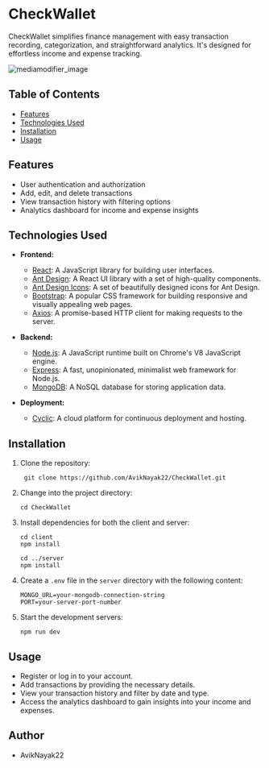 # CheckWallet

CheckWallet simplifies finance management with easy transaction recording, categorization, and straightforward analytics. It's designed for effortless income and expense tracking.

![mediamodifier_image](https://github.com/AvikNayak22/CheckWallet/assets/110925067/26592534-b0c9-4d65-872c-e03cbf86287f)



## Table of Contents

- [Features](#features)
- [Technologies Used](#technologies-used)
- [Installation](#installation)
- [Usage](#usage)

## Features

- User authentication and authorization
- Add, edit, and delete transactions
- View transaction history with filtering options
- Analytics dashboard for income and expense insights

## Technologies Used
- **Frontend:**
  - [React](https://reactjs.org/): A JavaScript library for building user interfaces.
  - [Ant Design](https://ant.design/): A React UI library with a set of high-quality components.
  - [Ant Design Icons](https://ant.design/components/icon/): A set of beautifully designed icons for Ant Design.
  - [Bootstrap](https://getbootstrap.com/): A popular CSS framework for building responsive and visually appealing web pages.
  - [Axios](https://axios-http.com/): A promise-based HTTP client for making requests to the server.

- **Backend:**
  - [Node.js](https://nodejs.org/): A JavaScript runtime built on Chrome's V8 JavaScript engine.
  - [Express](https://expressjs.com/): A fast, unopinionated, minimalist web framework for Node.js.
  - [MongoDB](https://www.mongodb.com/): A NoSQL database for storing application data.

- **Deployment:**
  - [Cyclic](https://cyclic.sh/): A cloud platform for continuous deployment and hosting.

## Installation

1. Clone the repository:
   
   ```
    git clone https://github.com/AvikNayak22/CheckWallet.git
   ```
2. Change into the project directory: 
   ```
   cd CheckWallet
   ```
3. Install dependencies for both the client and server:
   ```
   cd client
   npm install
   ```
   ```
   cd ../server
   npm install
   ```
4. Create a `.env` file in the `server` directory with the following content:
   ```
   MONGO_URL=your-mongodb-connection-string
   PORT=your-server-port-number
   ```
5. Start the development servers:
   ```
   npm run dev
   ```

## Usage
- Register or log in to your account.
- Add transactions by providing the necessary details.
- View your transaction history and filter by date and type.
- Access the analytics dashboard to gain insights into your income and expenses.

## Author
- AvikNayak22


